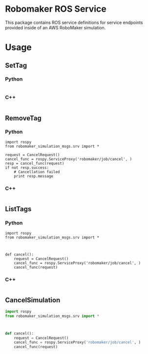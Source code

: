 # Robomaker ROS Service

This package contains ROS service definitions for service endpoints provided
inside of an AWS RoboMaker simulation.

# Usage

## SetTag

### Python

```

```

### C++

```

```

## RemoveTag

### Python

```
import rospy
from robomaker_simulation_msgs.srv import *

request = CancelRequest()
cancel_func = rospy.ServiceProxy('robomaker/job/cancel', )
resp = cancel_func(request)
if not resp.success:
	# Cancellation failed
	print resp.message

```

### C++

```

```

## ListTags

### Python

```
import rospy
from robomaker_simulation_msgs.srv import *



def cancel():
	request = CancelRequest()
	cancel_func = rospy.ServiceProxy('robomaker/job/cancel', )
	cancel_func(request)

```

### C++

```

```

## CancelSimulation

```python
import rospy
from robomaker_simulation_msgs.srv import *



def cancel():
	request = CancelRequest()
	cancel_func = rospy.ServiceProxy('robomaker/job/cancel', )
	cancel_func(request)
```